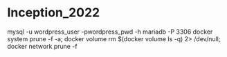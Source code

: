# Inception_2022

mysql -u wordpress_user -pwordpress_pwd -h mariadb -P 3306
docker system prune -f -a; docker volume rm $(docker volume ls -q) 2> /dev/null; docker network prune -f
